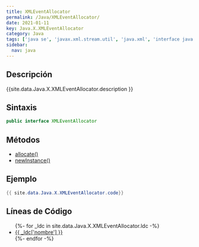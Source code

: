 ```yaml
---
title: XMLEventAllocator
permalink: /Java/XMLEventAllocator/
date: 2021-01-11
key: Java.X.XMLEventAllocator
category: Java
tags: ['java se', 'javax.xml.stream.util', 'java.xml', 'interface java', 'Java 1.6']
sidebar: 
  nav: java
---
```


## Descripción
{{site.data.Java.X.XMLEventAllocator.description }}

## Sintaxis
~~~java
public interface XMLEventAllocator
~~~

## Métodos
* [allocate()](/Java/XMLEventAllocator/allocate)
* [newInstance()](/Java/XMLEventAllocator/newInstance)

## Ejemplo
~~~java
{{ site.data.Java.X.XMLEventAllocator.code}}
~~~

## Líneas de Código
<ul>
{%- for _ldc in site.data.Java.X.XMLEventAllocator.ldc -%}
   <li>
       <a href="{{_ldc['url'] }}">{{ _ldc['nombre'] }}</a>
   </li>
{%- endfor -%}
</ul>

